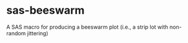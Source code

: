 # sas-beeswarm
A SAS macro for producing a beeswarm plot (i.e., a strip lot with non-random jittering)
